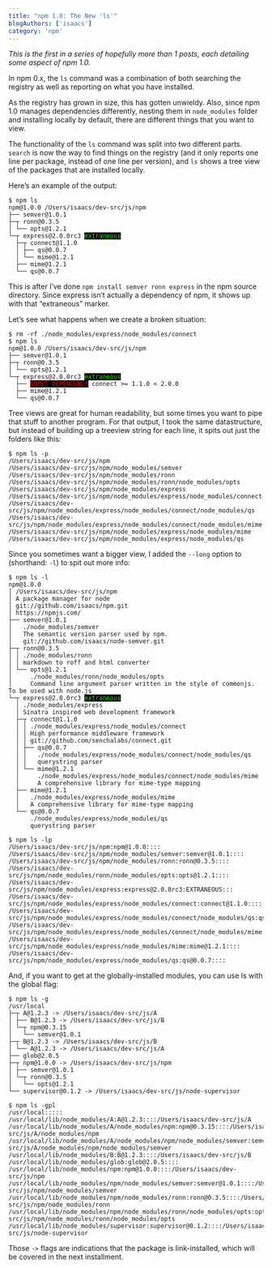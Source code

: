 ```yaml
---
title: "npm 1.0: The New 'ls'"
blogAuthors: ['isaacs']
category: 'npm'
---
```


_This is the first in a series of hopefully more than 1 posts, each detailing some aspect of npm 1.0._

In npm 0.x, the `ls` command was a combination of both searching the registry as well as reporting on what you have installed.

As the registry has grown in size, this has gotten unwieldy. Also, since npm 1.0 manages dependencies differently, nesting them in `node_modules` folder and installing locally by default, there are different things that you want to view.

The functionality of the `ls` command was split into two different parts. `search` is now the way to find things on the registry (and it only reports one line per package, instead of one line per version), and `ls` shows a tree view of the packages that are installed locally.

Here’s an example of the output:

<pre><code>$ npm ls
npm@1.0.0 /Users/isaacs/dev-src/js/npm
├── semver@1.0.1
├─┬ ronn@0.3.5
│ └── opts@1.2.1
└─┬ express@2.0.0rc3 <span style="background:#000;color:#0f0;">extraneous</span>
  ├─┬ connect@1.1.0
  │ ├── qs@0.0.7
  │ └── mime@1.2.1
  ├── mime@1.2.1
  └── qs@0.0.7
</code></pre>

This is after I’ve done `npm install semver ronn express` in the npm source directory. Since express isn’t actually a dependency of npm, it shows up with that “extraneous” marker.

Let’s see what happens when we create a broken situation:

<pre><code>$ rm -rf ./node_modules/express/node_modules/connect
$ npm ls
npm@1.0.0 /Users/isaacs/dev-src/js/npm
├── semver@1.0.1
├─┬ ronn@0.3.5
│ └── opts@1.2.1
└─┬ express@2.0.0rc3 <span style="background:#000;color:#0f0;">extraneous</span>
  ├── <span style="background:#000;color:#f00;">UNMET DEPENDENCY</span> connect &gt;= 1.1.0 &lt; 2.0.0
  ├── mime@1.2.1
  └── qs@0.0.7
</code></pre>

Tree views are great for human readability, but some times you want to pipe that stuff to another program. For that output, I took the same datastructure, but instead of building up a treeview string for each line, it spits out just the folders like this:

    $ npm ls -p
    /Users/isaacs/dev-src/js/npm
    /Users/isaacs/dev-src/js/npm/node_modules/semver
    /Users/isaacs/dev-src/js/npm/node_modules/ronn
    /Users/isaacs/dev-src/js/npm/node_modules/ronn/node_modules/opts
    /Users/isaacs/dev-src/js/npm/node_modules/express
    /Users/isaacs/dev-src/js/npm/node_modules/express/node_modules/connect
    /Users/isaacs/dev-src/js/npm/node_modules/express/node_modules/connect/node_modules/qs
    /Users/isaacs/dev-src/js/npm/node_modules/express/node_modules/connect/node_modules/mime
    /Users/isaacs/dev-src/js/npm/node_modules/express/node_modules/mime
    /Users/isaacs/dev-src/js/npm/node_modules/express/node_modules/qs

Since you sometimes want a bigger view, I added the `--long` option to (shorthand: `-l`) to spit out more info:

<pre><code>$ npm ls -l
npm@1.0.0
│ /Users/isaacs/dev-src/js/npm
│ A package manager for node
│ git://github.com/isaacs/npm.git
│ https://npmjs.com/
├── semver@1.0.1
│   ./node_modules/semver
│   The semantic version parser used by npm.
│   git://github.com/isaacs/node-semver.git
├─┬ ronn@0.3.5
│ │ ./node_modules/ronn
│ │ markdown to roff and html converter
│ └── opts@1.2.1
│     ./node_modules/ronn/node_modules/opts
│     Command line argument parser written in the style of commonjs. To be used with node.js
└─┬ express@2.0.0rc3 <span style="background:#000;color:#0f0;">extraneous</span>
  │ ./node_modules/express
  │ Sinatra inspired web development framework
  ├─┬ connect@1.1.0
  │ │ ./node_modules/express/node_modules/connect
  │ │ High performance middleware framework
  │ │ git://github.com/senchalabs/connect.git
  │ ├── qs@0.0.7
  │ │   ./node_modules/express/node_modules/connect/node_modules/qs
  │ │   querystring parser
  │ └── mime@1.2.1
  │     ./node_modules/express/node_modules/connect/node_modules/mime
  │     A comprehensive library for mime-type mapping
  ├── mime@1.2.1
  │   ./node_modules/express/node_modules/mime
  │   A comprehensive library for mime-type mapping
  └── qs@0.0.7
      ./node_modules/express/node_modules/qs
      querystring parser

$ npm ls -lp
/Users/isaacs/dev-src/js/npm:npm@1.0.0::::
/Users/isaacs/dev-src/js/npm/node_modules/semver:semver@1.0.1::::
/Users/isaacs/dev-src/js/npm/node_modules/ronn:ronn@0.3.5::::
/Users/isaacs/dev-src/js/npm/node_modules/ronn/node_modules/opts:opts@1.2.1::::
/Users/isaacs/dev-src/js/npm/node_modules/express:express@2.0.0rc3:EXTRANEOUS:::
/Users/isaacs/dev-src/js/npm/node_modules/express/node_modules/connect:connect@1.1.0::::
/Users/isaacs/dev-src/js/npm/node_modules/express/node_modules/connect/node_modules/qs:qs@0.0.7::::
/Users/isaacs/dev-src/js/npm/node_modules/express/node_modules/connect/node_modules/mime:mime@1.2.1::::
/Users/isaacs/dev-src/js/npm/node_modules/express/node_modules/mime:mime@1.2.1::::
/Users/isaacs/dev-src/js/npm/node_modules/express/node_modules/qs:qs@0.0.7::::
</code></pre>

And, if you want to get at the globally-installed modules, you can use ls with the global flag:

    $ npm ls -g
    /usr/local
    ├─┬ A@1.2.3 -> /Users/isaacs/dev-src/js/A
    │ ├── B@1.2.3 -> /Users/isaacs/dev-src/js/B
    │ └─┬ npm@0.3.15
    │   └── semver@1.0.1
    ├─┬ B@1.2.3 -> /Users/isaacs/dev-src/js/B
    │ └── A@1.2.3 -> /Users/isaacs/dev-src/js/A
    ├── glob@2.0.5
    ├─┬ npm@1.0.0 -> /Users/isaacs/dev-src/js/npm
    │ ├── semver@1.0.1
    │ └─┬ ronn@0.3.5
    │   └── opts@1.2.1
    └── supervisor@0.1.2 -> /Users/isaacs/dev-src/js/node-supervisor

    $ npm ls -gpl
    /usr/local:::::
    /usr/local/lib/node_modules/A:A@1.2.3::::/Users/isaacs/dev-src/js/A
    /usr/local/lib/node_modules/A/node_modules/npm:npm@0.3.15::::/Users/isaacs/dev-src/js/A/node_modules/npm
    /usr/local/lib/node_modules/A/node_modules/npm/node_modules/semver:semver@1.0.1::::/Users/isaacs/dev-src/js/A/node_modules/npm/node_modules/semver
    /usr/local/lib/node_modules/B:B@1.2.3::::/Users/isaacs/dev-src/js/B
    /usr/local/lib/node_modules/glob:glob@2.0.5::::
    /usr/local/lib/node_modules/npm:npm@1.0.0::::/Users/isaacs/dev-src/js/npm
    /usr/local/lib/node_modules/npm/node_modules/semver:semver@1.0.1::::/Users/isaacs/dev-src/js/npm/node_modules/semver
    /usr/local/lib/node_modules/npm/node_modules/ronn:ronn@0.3.5::::/Users/isaacs/dev-src/js/npm/node_modules/ronn
    /usr/local/lib/node_modules/npm/node_modules/ronn/node_modules/opts:opts@1.2.1::::/Users/isaacs/dev-src/js/npm/node_modules/ronn/node_modules/opts
    /usr/local/lib/node_modules/supervisor:supervisor@0.1.2::::/Users/isaacs/dev-src/js/node-supervisor

Those `->` flags are indications that the package is link-installed, which will be covered in the next installment.
